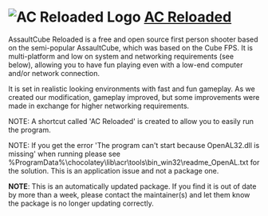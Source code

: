 # ![AC Reloaded Logo](https://cdn.rawgit.com/pauby/ChocoPackages/b8bb49ca/icons/acr.png "AC Realoded Logo") [AC Reloaded](https://chocolatey.org/packages/acr)

AssaultCube Reloaded is a free and open source first person shooter based on the semi-popular AssaultCube, which was based on the Cube FPS. It is multi-platform and low on system and networking requirements (see below), allowing you to have fun playing even with a low-end computer and/or network connection. 
    
It is set in realistic looking environments with fast and fun gameplay. As we created our modification, gameplay improved, but some improvements were made in exchange for higher networking requirements.

NOTE: A shortcut called 'AC Reloaded' is created to allow you to easily run the program.

NOTE: If you get the error 'The program can't start because OpenAL32.dll is missing' when running please see %ProgramData%\chocolatey\lib\acr\tools\bin_win32\readme_OpenAL.txt for the solution. This is an application issue and not a package one.

**NOTE**: This is an automatically updated package. If you find it is out of date by more than a week, please contact the maintainer(s) and let them know the package is no longer updating correctly.